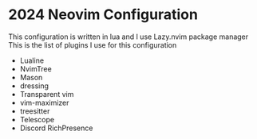 # 2024 Neovim Configuration

This configuration is written in lua and I use Lazy.nvim package manager
This is the list of plugins I use for this configuration

- Lualine
- NvimTree
- Mason
- dressing
- Transparent vim
- vim-maximizer
- treesitter
- Telescope
- Discord RichPresence
